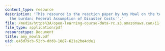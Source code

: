 ```yaml
---
content_type: resource
description: 'This resource is the reaction paper by Amy Mowl on the topics ''Shouldering
  the burdan: Federal Assumption of Disaster Costs''.'
file: /media/https%3A/open-learning-course-data-rc.s3.amazonaws.com/11-941-disaster-vulnerability-and-resilience-spring-2005/e45d79cb52cbddd81087621e2be4dde1_amy_mowl5.pdf
file_type: application/pdf
resourcetype: Document
title: amy_mowl5.pdf
uid: e45d79cb-52cb-ddd8-1087-621e2be4dde1
---
```

